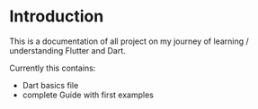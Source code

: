 # Introduction

This is a documentation of all project on my journey of learning / understanding Flutter and Dart.

Currently this contains:

+ Dart basics file
+ complete Guide with first examples
